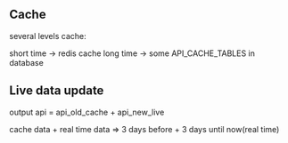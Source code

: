 ## Cache

several levels cache:

short time -> redis cache
long  time -> some API_CACHE_TABLES in database

## Live data update
output api = api_old_cache + api_new_live

cache data + real time data => 
3 days before + 3 days until now(real time)
